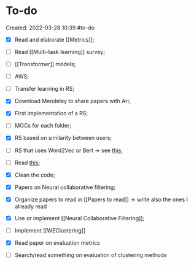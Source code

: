 # To-do
Created: 2022-03-28 10:39
#to-do

- [x] Read and elaborate [[Metrics]]; 
- [ ] Read [[Multi-task learning]] survey;
- [ ] [[Transformer]] models;
- [ ] AWS;
- [ ] Transfer learning in RS;
- [x] Download Mendeley to share papers with Ari;
- [x] First implementation of a RS;
- [ ] MOCs for each folder;

- [x] RS based on similarity between users;
- [ ] RS that uses Word2Vec or Bert -> see [this](https://www.kdnuggets.com/2020/08/content-based-recommendation-system-word-embeddings.html);
- [ ] Read [this](https://ieeexplore.ieee.org/stamp/stamp.jsp?arnumber=9354169);
- [x] Clean the code;
- [x] Papers on Neural collaborative filtering;
- [x] Organize papers to read in [[Papers to read]] -> write also the ones I already read
- [x] Use or implement [[Neural Collaborative Filtering]];
- [ ] Implement [[WEClustering]]
- [x] Read paper on evaluation metrics
- [ ] Search/read something on evaluation of clustering methods 

